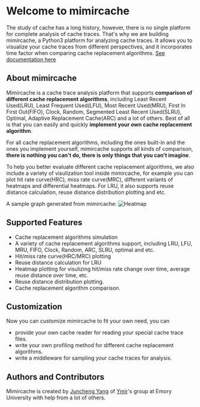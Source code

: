 Welcome to mimircache 
=====================
The study of cache has a long history, however, there is no single platform for complete analysis of cache traces. That's why we are building mimircache, a Python3 platform for analyzing cache traces. It allows you to visualize your cache traces from different perspectives, and it incorporates time factor when comparing cache replacement algorithms. [See documentation here](http://mimircacheemory.readthedocs.io) 

About mimircache
----------------
Mimircache is a cache trace analysis platform that supports **comparison of different cache replacement algorithms**, including Least Recent Used(LRU), Least Frequent Used(LFU), Most Recent Used(MRU), First In First Out(FIFO), Clock, Random, Segmented Least Recent Used(SLRU), Optimal, Adaptive Replacement Cache(ARC) and a lot of others. Best of all is that you can easily and quickly **implement your own cache replacement algorithm**.

For all cache replacement algorithms, including the ones built-in and the ones you implement yourself, mimircache supports all kinds of comparison, **there is nothing you can't do, there is only things that you can't imagine**. 

To help you better evaluate different cache replacement algorithms, we also include a variety of visulization tool inside mimircache, for example you can plot hit rate curve(HRC), miss rate curve(MRC), different variants of heatmaps and differential heatmaps. For LRU, it also supports reuse distance calculation, reuse distance distribution plotting and etc. 

A sample graph generated from mimircache: 
![Heatmap](https://raw.githubusercontent.com/1a1a11a/mimircache/develop/docs/User/images/github_heatmap.png)


Supported Features
------------------ 
* Cache replacement algorithms simulation
* A variety of cache replacement algorithms support, including LRU, LFU, MRU, FIFO, Clock, Random, ARC, SLRU, optimal and etc. 
* Hit/miss rate curve(HRC/MRC) plotting 
* Reuse distance calculation for LRU 
* Heatmap plotting for visulizing hit/miss rate change over time, average reuse distance over time, etc.
* Reuse distance distribution plotting. 
* Cache replacement algorithm comparison.


Customization 
------------- 
Now you can customize mimircache to fit your own need, you can 
* provide your own cache reader for reading your special cache trace files. 
* write your own profiling method for different cache replacement algorithms. 
* write a middleware for sampling your cache traces for analysis. 


Authors and Contributors
----------------------------
Mimircache is created by [Juncheng Yang](http://junchengyang.com) of [Ymir](http://www.ymsir.com)'s group at Emory University with help from a lot of others. 
